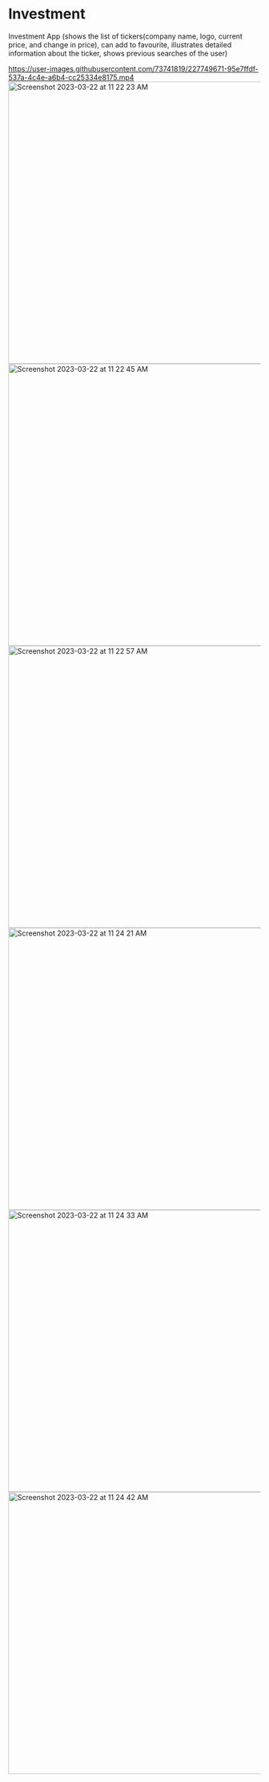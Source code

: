 # Investment
Investment App (shows the list of tickers(company name, logo, current price, and change in price), can add to favourite, illustrates detailed information about the ticker, shows previous searches of the user)



https://user-images.githubusercontent.com/73741819/227749671-95e7ffdf-537a-4c4e-a6b4-cc25334e8175.mp4
<img width="562" alt="Screenshot 2023-03-22 at 11 22 23 AM" src="https://user-images.githubusercontent.com/73741819/227749701-472bee66-0633-4551-b2fe-0ca5cf9da08a.png">
<img width="562" alt="Screenshot 2023-03-22 at 11 22 45 AM" src="https://user-images.githubusercontent.com/73741819/227749703-0e3a4467-74de-47a5-84fa-21fee0c19eb2.png">
<img width="562" alt="Screenshot 2023-03-22 at 11 22 57 AM" src="https://user-images.githubusercontent.com/73741819/227749705-d72ebe1f-f7ad-468d-b2bf-569b59253290.png">
<img width="562" alt="Screenshot 2023-03-22 at 11 24 21 AM" src="https://user-images.githubusercontent.com/73741819/227749706-9fac21b4-e9c2-483d-bd47-2ca029b3b069.png">
<img width="562" alt="Screenshot 2023-03-22 at 11 24 33 AM" src="https://user-images.githubusercontent.com/73741819/227749708-abab137b-1dfc-42fa-a59e-400009603367.png">
<img width="562" alt="Screenshot 2023-03-22 at 11 24 42 AM" src="https://user-images.githubusercontent.com/73741819/227749709-76dbf0d9-f4ad-46aa-9da2-ef778ce40dbc.png">
